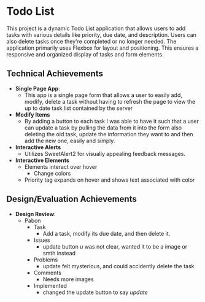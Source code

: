 # Todo List

This project is a dynamic Todo List application that allows users to add tasks with various details like priority, due date, and description. Users can also delete tasks once they're completed or no longer needed. The application primarily uses Flexbox for layout and positioning. This ensures a responsive and organized display of tasks and form elements.

## Technical Achievements

- **Single Page App**:
  - This app is a single page form that allows a user to easily add, modify, delete a task without having to refresh the page to view the up to date task list contained by the server
- **Modify Items**
  - By adding a button to each task I was able to have it such that a user can update a task by pulling the data from it into the form also deleting the old task, update the information they want to and then add the new one, easily and simply.
- **Interactive Alerts**
  - Utilizes SweetAlert2 for visually appealing feedback messages.
- **Interactive Elements**
  - Elements interact over hover
    - Change colors
  - Priority tag expands on hover and shows text associated with color

## Design/Evaluation Achievements

- **Design Review**:
  - Pabon
    - Task
      - Add a task, modify its due date, and then delete it.
    - Issues
      - update button _u_ was not clear, wanted it to be a image or smth instead
    - Problems
      - update felt mysterious, and could accidently delete the task
    - Comments
      - Needs more images
    - Implemented
      - changed the update button to say _update_

